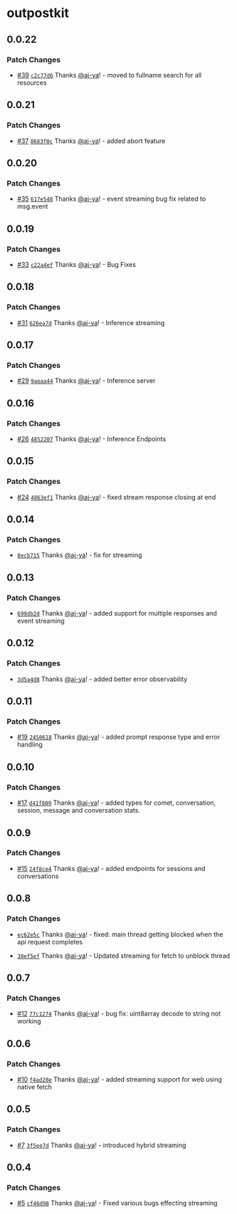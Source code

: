 # outpostkit

## 0.0.22

### Patch Changes

- [#39](https://github.com/OutpostHQ/outpostkit/pull/39) [`c2c77d6`](https://github.com/OutpostHQ/outpostkit/commit/c2c77d66387038f02bf1a65e3071528cd6a75029) Thanks [@aj-ya](https://github.com/aj-ya)! - moved to fullname search for all resources

## 0.0.21

### Patch Changes

- [#37](https://github.com/OutpostHQ/outpostkit/pull/37) [`8683f0c`](https://github.com/OutpostHQ/outpostkit/commit/8683f0ceec664768a4665fd28c85a2485885f08f) Thanks [@aj-ya](https://github.com/aj-ya)! - added abort feature

## 0.0.20

### Patch Changes

- [#35](https://github.com/OutpostHQ/outpostkit/pull/35) [`617e548`](https://github.com/OutpostHQ/outpostkit/commit/617e548a549083fd1485d4c28e8ea4c98047ad67) Thanks [@aj-ya](https://github.com/aj-ya)! - event streaming bug fix related to msg.event

## 0.0.19

### Patch Changes

- [#33](https://github.com/OutpostHQ/outpostkit/pull/33) [`c22a4ef`](https://github.com/OutpostHQ/outpostkit/commit/c22a4ef3f502bdb3a3bcb29d54a5e2162ffe3238) Thanks [@aj-ya](https://github.com/aj-ya)! - Bug Fixes

## 0.0.18

### Patch Changes

- [#31](https://github.com/OutpostHQ/outpostkit/pull/31) [`626ea7d`](https://github.com/OutpostHQ/outpostkit/commit/626ea7d1a8a669ddbd084496815bd5414fa6b01c) Thanks [@aj-ya](https://github.com/aj-ya)! - Inference streaming

## 0.0.17

### Patch Changes

- [#29](https://github.com/OutpostHQ/outpostkit/pull/29) [`9aeaa44`](https://github.com/OutpostHQ/outpostkit/commit/9aeaa448a791a4f5759b0b88e3c42eef36934f92) Thanks [@aj-ya](https://github.com/aj-ya)! - Inference server

## 0.0.16

### Patch Changes

- [#26](https://github.com/OutpostHQ/outpostkit/pull/26) [`4852207`](https://github.com/OutpostHQ/outpostkit/commit/4852207ceed129aa3e893f560a48273841bec37a) Thanks [@aj-ya](https://github.com/aj-ya)! - Inference Endpoints

## 0.0.15

### Patch Changes

- [#24](https://github.com/OutpostHQ/outpostkit/pull/24) [`4863ef1`](https://github.com/OutpostHQ/outpostkit/commit/4863ef14970161a49ad008d1751c73c11094b280) Thanks [@aj-ya](https://github.com/aj-ya)! - fixed stream response closing at end

## 0.0.14

### Patch Changes

- [`8ecb715`](https://github.com/OutpostHQ/outpostkit/commit/8ecb7153ca50cb2719321de299a00556149197af) Thanks [@aj-ya](https://github.com/aj-ya)! - fix for streaming

## 0.0.13

### Patch Changes

- [`699db2d`](https://github.com/OutpostHQ/outpostkit/commit/699db2d0ba57e1af21f0855b00769bda7619134f) Thanks [@aj-ya](https://github.com/aj-ya)! - added support for multiple responses and event streaming

## 0.0.12

### Patch Changes

- [`3d5a4d8`](https://github.com/OutpostHQ/outpostkit/commit/3d5a4d81dd67ff221c25822267489df8a39d5471) Thanks [@aj-ya](https://github.com/aj-ya)! - added better error observability

## 0.0.11

### Patch Changes

- [#19](https://github.com/OutpostHQ/outpostkit/pull/19) [`2450618`](https://github.com/OutpostHQ/outpostkit/commit/2450618701e052dd9325c6e3bba6ee54e7aa74d9) Thanks [@aj-ya](https://github.com/aj-ya)! - added prompt response type and error handling

## 0.0.10

### Patch Changes

- [#17](https://github.com/OutpostHQ/outpostkit/pull/17) [`d41f809`](https://github.com/OutpostHQ/outpostkit/commit/d41f809bbbc42ea2bb2dd9a684ece64e7a990c60) Thanks [@aj-ya](https://github.com/aj-ya)! - added types for comet, conversation, session, message and conversation stats.

## 0.0.9

### Patch Changes

- [#15](https://github.com/OutpostHQ/outpostkit/pull/15) [`24f8ce4`](https://github.com/OutpostHQ/outpostkit/commit/24f8ce4c305f4a9a2be76273547e118279ef7d7b) Thanks [@aj-ya](https://github.com/aj-ya)! - added endpoints for sessions and conversations

## 0.0.8

### Patch Changes

- [`ec62e5c`](https://github.com/OutpostHQ/outpostkit/commit/ec62e5c270b33f2ea223c98b90f8fe720f25dc68) Thanks [@aj-ya](https://github.com/aj-ya)! - fixed: main thread getting blocked when the api request completes

- [`38ef5ef`](https://github.com/OutpostHQ/outpostkit/commit/38ef5effd6e4698538bedc41608320941e93cfbd) Thanks [@aj-ya](https://github.com/aj-ya)! - Updated streaming for fetch to unblock thread

## 0.0.7

### Patch Changes

- [#12](https://github.com/OutpostHQ/outpostkit/pull/12) [`77c1274`](https://github.com/OutpostHQ/outpostkit/commit/77c127491302a088a5ec44c51b22a9cc5fd6c91a) Thanks [@aj-ya](https://github.com/aj-ya)! - bug fix: uint8array decode to string not working

## 0.0.6

### Patch Changes

- [#10](https://github.com/OutpostHQ/outpostkit/pull/10) [`f4ad28e`](https://github.com/OutpostHQ/outpostkit/commit/f4ad28e74c4ba273fe2687cf49f0506732e7cad5) Thanks [@aj-ya](https://github.com/aj-ya)! - added streaming support for web using native fetch

## 0.0.5

### Patch Changes

- [#7](https://github.com/OutpostHQ/outpostkit/pull/7) [`3f5ee7d`](https://github.com/OutpostHQ/outpostkit/commit/3f5ee7d79c09847def32a89e6ad60c5a38c9523c) Thanks [@aj-ya](https://github.com/aj-ya)! - introduced hybrid streaming

## 0.0.4

### Patch Changes

- [#5](https://github.com/OutpostHQ/outpostkit/pull/5) [`cf46d98`](https://github.com/OutpostHQ/outpostkit/commit/cf46d98106444b0b86cda483cffc61cc4a2e991b) Thanks [@aj-ya](https://github.com/aj-ya)! - Fixed various bugs effecting streaming
